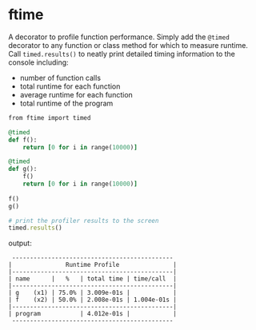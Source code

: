 # ftime

A decorator to profile function performance. 
Simply add the ```@timed``` decorator to any function or class method for which to measure runtime. 
Call ```timed.results()``` to neatly print detailed timing information to the console including:
   - number of function calls
   - total runtime for each function
   - average runtime for each function
   - total runtime of the program
   
```ruby
from ftime import timed

@timed
def f():
    return [0 for i in range(10000)]

@timed
def g():
    f()
    return [0 for i in range(10000)]
    
f()
g()

# print the profiler results to the screen
timed.results()
```

output: 
```
 --------------------------------------------- 
|               Runtime Profile               |
|---------------------------------------------|
| name      |   %   | total time | time/call  |
|---------------------------------------------|
| g    (x1) | 75.0% | 3.009e-01s |            |
| f    (x2) | 50.0% | 2.008e-01s | 1.004e-01s |
|---------------------------------------------|
| program           | 4.012e-01s |            |
 --------------------------------------------- 
```
